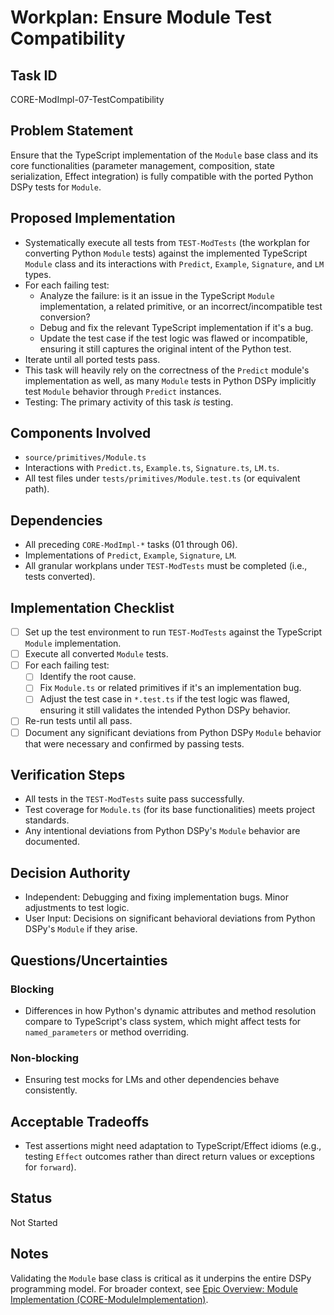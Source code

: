 # Workplan: Ensure Module Test Compatibility

## Task ID
CORE-ModImpl-07-TestCompatibility

## Problem Statement
Ensure that the TypeScript implementation of the `Module` base class and its core functionalities (parameter management, composition, state serialization, Effect integration) is fully compatible with the ported Python DSPy tests for `Module`.

## Proposed Implementation
- Systematically execute all tests from `TEST-ModTests` (the workplan for converting Python `Module` tests) against the implemented TypeScript `Module` class and its interactions with `Predict`, `Example`, `Signature`, and `LM` types.
- For each failing test:
    - Analyze the failure: is it an issue in the TypeScript `Module` implementation, a related primitive, or an incorrect/incompatible test conversion?
    - Debug and fix the relevant TypeScript implementation if it's a bug.
    - Update the test case if the test logic was flawed or incompatible, ensuring it still captures the original intent of the Python test.
- Iterate until all ported tests pass.
- This task will heavily rely on the correctness of the `Predict` module's implementation as well, as many `Module` tests in Python DSPy implicitly test `Module` behavior through `Predict` instances.
- Testing: The primary activity of this task *is* testing.

## Components Involved
- `source/primitives/Module.ts`
- Interactions with `Predict.ts`, `Example.ts`, `Signature.ts`, `LM.ts`.
- All test files under `tests/primitives/Module.test.ts` (or equivalent path).

## Dependencies
- All preceding `CORE-ModImpl-*` tasks (01 through 06).
- Implementations of `Predict`, `Example`, `Signature`, `LM`.
- All granular workplans under `TEST-ModTests` must be completed (i.e., tests converted).

## Implementation Checklist
- [ ] Set up the test environment to run `TEST-ModTests` against the TypeScript `Module` implementation.
- [ ] Execute all converted `Module` tests.
- [ ] For each failing test:
    - [ ] Identify the root cause.
    - [ ] Fix `Module.ts` or related primitives if it's an implementation bug.
    - [ ] Adjust the test case in `*.test.ts` if the test logic was flawed, ensuring it still validates the intended Python DSPy behavior.
- [ ] Re-run tests until all pass.
- [ ] Document any significant deviations from Python DSPy `Module` behavior that were necessary and confirmed by passing tests.

## Verification Steps
- All tests in the `TEST-ModTests` suite pass successfully.
- Test coverage for `Module.ts` (for its base functionalities) meets project standards.
- Any intentional deviations from Python DSPy's `Module` behavior are documented.

## Decision Authority
- Independent: Debugging and fixing implementation bugs. Minor adjustments to test logic.
- User Input: Decisions on significant behavioral deviations from Python DSPy's `Module` if they arise.

## Questions/Uncertainties
### Blocking
- Differences in how Python's dynamic attributes and method resolution compare to TypeScript's class system, which might affect tests for `named_parameters` or method overriding.

### Non-blocking
- Ensuring test mocks for LMs and other dependencies behave consistently.

## Acceptable Tradeoffs
- Test assertions might need adaptation to TypeScript/Effect idioms (e.g., testing `Effect` outcomes rather than direct return values or exceptions for `forward`).

## Status
Not Started

## Notes
Validating the `Module` base class is critical as it underpins the entire DSPy programming model.
For broader context, see [Epic Overview: Module Implementation (CORE-ModuleImplementation)](../../docs/planning/workplans/CORE-ModuleImplementation.md).